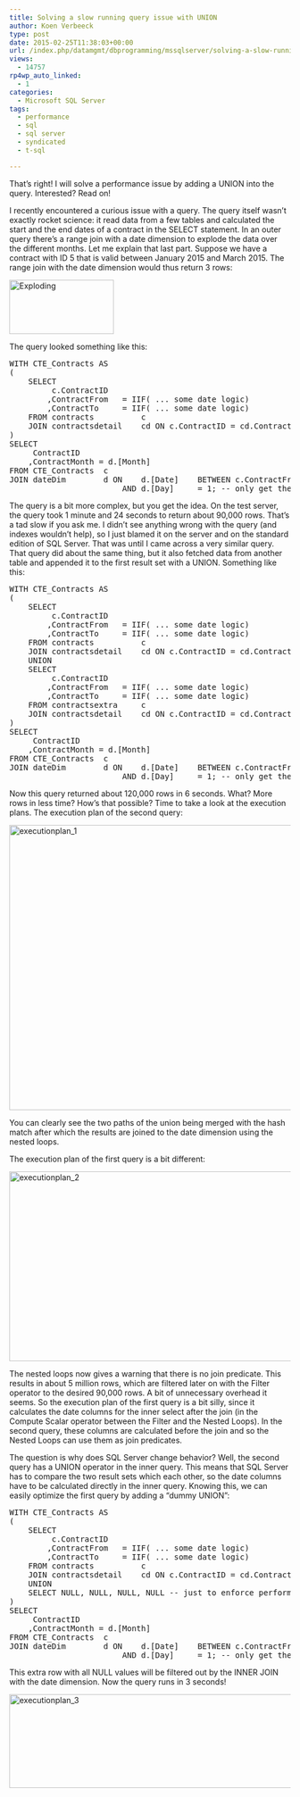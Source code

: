 ```yaml
---
title: Solving a slow running query issue with UNION
author: Koen Verbeeck
type: post
date: 2015-02-25T11:38:03+00:00
url: /index.php/datamgmt/dbprogramming/mssqlserver/solving-a-slow-running-query-issue-with-union/
views:
  - 14757
rp4wp_auto_linked:
  - 1
categories:
  - Microsoft SQL Server
tags:
  - performance
  - sql
  - sql server
  - syndicated
  - t-sql

---
```

That&#8217;s right! I will solve a performance issue by adding a UNION into the query. Interested? Read on!

I recently encountered a curious issue with a query. The query itself wasn’t exactly rocket science: it read data from a few tables and calculated the start and the end dates of a contract in the SELECT statement. In an outer query there’s a range join with a date dimension to explode the data over the different months. Let me explain that last part. Suppose we have a contract with ID 5 that is valid between January 2015 and March 2015. The range join with the date dimension would thus return 3 rows:

[<img class="alignnone size-full wp-image-3257" src="/wp-content/uploads/2015/02/Exploding.png" alt="Exploding" width="187" height="97" />][1]

The query looked something like this:

<pre>WITH CTE_Contracts AS
(
	SELECT
		 c.ContractID
		,ContractFrom	= IIF( ... some date logic)
		,ContractTo		= IIF( ... some date logic)
	FROM contracts			c
	JOIN contractsdetail	cd ON c.ContractID = cd.ContractID
)
SELECT
	 ContractID
	,ContractMonth = d.[Month]
FROM CTE_Contracts	c
JOIN dateDim		d ON	d.[Date]	BETWEEN c.ContractFrom AND c.ContractTo
						AND	d.[Day]		= 1; -- only get the first of the month </pre>

The query is a bit more complex, but you get the idea. On the test server, the query took 1 minute and 24 seconds to return about 90,000 rows. That’s a tad slow if you ask me. I didn’t see anything wrong with the query (and indexes wouldn’t help), so I just blamed it on the server and on the standard edition of SQL Server. That was until I came across a very similar query. That query did about the same thing, but it also fetched data from another table and appended it to the first result set with a UNION. Something like this:

<pre>WITH CTE_Contracts AS
(
	SELECT
		 c.ContractID
		,ContractFrom	= IIF( ... some date logic)
		,ContractTo		= IIF( ... some date logic)
	FROM contracts			c
	JOIN contractsdetail	cd ON c.ContractID = cd.ContractID
	UNION
	SELECT
		 c.ContractID
		,ContractFrom	= IIF( ... some date logic)
		,ContractTo		= IIF( ... some date logic)
	FROM contractsextra		c
	JOIN contractsdetail	cd ON c.ContractID = cd.ContractID
)
SELECT
	 ContractID
	,ContractMonth = d.[Month]
FROM CTE_Contracts	c
JOIN dateDim		d ON	d.[Date]	BETWEEN c.ContractFrom AND c.ContractTo
						AND	d.[Day]		= 1; -- only get the first of the month</pre>

Now this query returned about 120,000 rows in 6 seconds. What? More rows in less time? How’s that possible? Time to take a look at the execution plans. The execution plan of the second query:

[<img class="alignnone size-full wp-image-3258" src="/wp-content/uploads/2015/02/executionplan_1.png" alt="executionplan_1" width="852" height="511" srcset="/wp-content/uploads/2015/02/executionplan_1.png 852w, /wp-content/uploads/2015/02/executionplan_1-300x179.png 300w" sizes="(max-width: 852px) 100vw, 852px" />][2]

You can clearly see the two paths of the union being merged with the hash match after which the results are joined to the date dimension using the nested loops.

The execution plan of the first query is a bit different:

[<img class="alignnone size-full wp-image-3255" src="/wp-content/uploads/2015/02/executionplan_2.png" alt="executionplan_2" width="1013" height="340" srcset="/wp-content/uploads/2015/02/executionplan_2.png 1013w, /wp-content/uploads/2015/02/executionplan_2-300x100.png 300w" sizes="(max-width: 1013px) 100vw, 1013px" />][3]

The nested loops now gives a warning that there is no join predicate. This results in about 5 million rows, which are filtered later on with the Filter operator to the desired 90,000 rows. A bit of unnecessary overhead it seems. So the execution plan of the first query is a bit silly, since it calculates the date columns for the inner select after the join (in the Compute Scalar operator between the Filter and the Nested Loops). In the second query, these columns are calculated before the join and so the Nested Loops can use them as join predicates.

The question is why does SQL Server change behavior? Well, the second query has a UNION operator in the inner query. This means that SQL Server has to compare the two result sets which each other, so the date columns have to be calculated directly in the inner query. Knowing this, we can easily optimize the first query by adding a “dummy UNION”:

<pre>WITH CTE_Contracts AS
(
	SELECT
		 c.ContractID
		,ContractFrom	= IIF( ... some date logic)
		,ContractTo		= IIF( ... some date logic)
	FROM contracts			c
	JOIN contractsdetail	cd ON c.ContractID = cd.ContractID
	UNION
	SELECT NULL, NULL, NULL, NULL -- just to enforce performance
)
SELECT
	 ContractID
	,ContractMonth = d.[Month]
FROM CTE_Contracts	c
JOIN dateDim		d ON	d.[Date]	BETWEEN c.ContractFrom AND c.ContractTo
						AND	d.[Day]		= 1; -- only get the first of the month </pre>

This extra row with all NULL values will be filtered out by the INNER JOIN with the date dimension. Now the query runs in 3 seconds!

[<img class="alignnone size-full wp-image-3256" src="/wp-content/uploads/2015/02/executionplan_3.png" alt="executionplan_3" width="769" height="168" srcset="/wp-content/uploads/2015/02/executionplan_3.png 769w, /wp-content/uploads/2015/02/executionplan_3-300x65.png 300w" sizes="(max-width: 769px) 100vw, 769px" />][4]

 [1]: /wp-content/uploads/2015/02/Exploding.png
 [2]: /wp-content/uploads/2015/02/executionplan_1.png
 [3]: /wp-content/uploads/2015/02/executionplan_2.png
 [4]: /wp-content/uploads/2015/02/executionplan_3.png